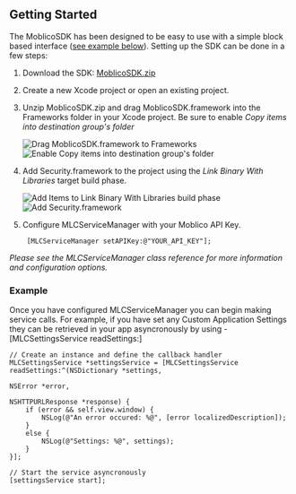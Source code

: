 Getting Started
---------------

The MoblicoSDK has been designed to be easy to use with a simple block based interface ([see example below](#example)). Setting up the SDK can be done in a few steps:

1. Download the SDK: [MoblicoSDK.zip](http://developer.moblico.com/sdks/ios/MoblicoSDK.zip)
2. Create a new Xcode project or open an existing project.
3. Unzip MoblicoSDK.zip and drag MoblicoSDK.framework into the Frameworks folder in your Xcode project. Be sure to enable _Copy items into destination group's folder_

	<img src="http://developer.moblico.com/sdks/ios/docs/docs/images/DragSDK2.png" alt="Drag MoblicoSDK.framework to Frameworks" title="Drag MoblicoSDK.framework">
	
	<img src="http://developer.moblico.com/sdks/ios/docsdocs/images/Copy2.png" alt="Enable Copy items into destination group's folder" title="Enable Copy">
4. Add Security.framework to the project using the _Link Binary With Libraries_ target build phase.

	<img src="http://developer.moblico.com/sdks/ios/docsdocs/images/AddItems2.png" alt="Add Items to Link Binary With Libraries build phase" title="Add Items">
	
	<img src="http://developer.moblico.com/sdks/ios/docsdocs/images/OK2.png" alt="Add Security.framework" title="Add Security.framework">
5. Configure MLCServiceManager with your Moblico API Key.

	    [MLCServiceManager setAPIKey:@"YOUR_API_KEY"];

_Please see the MLCServiceManager class reference for more information and configuration options._

### <a id="example"></a>Example


Once you have configured MLCServiceManager you can begin making service calls. For example, if you have set any Custom Application Settings they can be retrieved in your app asyncronously by using  -[MLCSettingsService readSettings:]

	// Create an instance and define the callback handler
	MLCSettingsService *settingsService = [MLCSettingsService readSettings:^(NSDictionary *settings,
                                                                             NSError *error,
                                                                             NSHTTPURLResponse *response) {
		if (error && self.view.window) {
			NSLog(@"An error occured: %@", [error localizedDescription]);
		}
		else {
			NSLog(@"Settings: %@", settings);
		}
	}];
	
	// Start the service asyncronously
	[settingsService start];